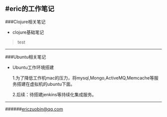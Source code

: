#eric的工作笔记
--------------

###Clojure相关笔记
- clojure基础笔记
>test



--------------
###Ubuntu相关笔记
- Ubuntu工作环境搭建

  1.为了降低工作机mac的压力，将mysql,Mongo,ActiveMQ,Memcache等服务搭建在虚拟机的ubuntu下面。

  2.后续：待搭建jenkins等持续化集成服务。
  




--------------

######ericzuobin@qq.com


